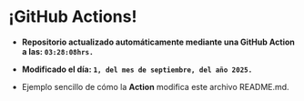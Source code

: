# ¡GitHub Actions!
* **Repositorio actualizado automáticamente mediante una GitHub Action a las: `03:28:08hrs.`**
* **Modificado el día: `1, del mes de septiembre, del año 2025.`**

* Ejemplo sencillo de cómo la **Action** modifica este archivo README.md.
